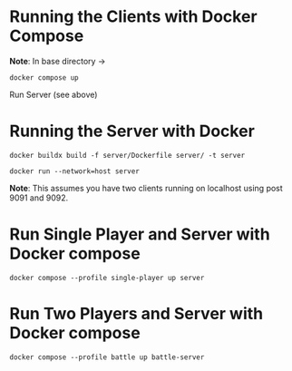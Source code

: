 # Running the Clients with Docker Compose

__Note__: In base directory ->
```
docker compose up
```

Run Server (see above)

# Running the Server with Docker

```
docker buildx build -f server/Dockerfile server/ -t server
```

```
docker run --network=host server
```
__Note__: This assumes you have two clients running on localhost using post 9091 and 9092.

# Run Single Player and Server with Docker compose

```
docker compose --profile single-player up server
```

# Run Two Players and Server with Docker compose

```
docker compose --profile battle up battle-server
```
